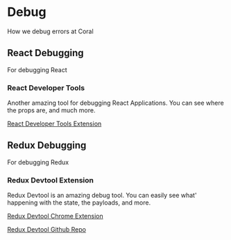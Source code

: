 # Debug 
How we debug errors at Coral

## React Debugging
For debugging React 

### React Developer Tools
Another amazing tool for debugging React Applications. You can see where the props are, and much more.

[React Developer Tools Extension](https://chrome.google.com/webstore/detail/react-developer-tools/fmkadmapgofadopljbjfkapdkoienihi?hl=en)


## Redux Debugging
For debugging Redux

### Redux Devtool Extension
Redux Devtool is an amazing debug tool. You can easily see what' happening with the state, the payloads, and more. 

[Redux Devtool Chrome Extension](https://chrome.google.com/webstore/detail/redux-devtools/lmhkpmbekcpmknklioeibfkpmmfibljd?hl=en)

[Redux Devtool Github Repo](https://github.com/zalmoxisus/redux-devtools-extension)

